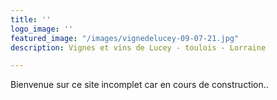```yaml
---
title: ''
logo_image: ''
featured_image: "/images/vignedelucey-09-07-21.jpg"
description: Vignes et vins de Lucey - toulois - Lorraine

---
```

Bienvenue sur ce site incomplet car en cours de construction..